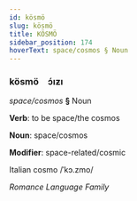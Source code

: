 ```yaml
---
id: kösmö
slug: kösmö
title: KÖSMÖ
sidebar_position: 174
hoverText: space/cosmos § Noun
---
```


### kösmö&emsp;<span kind="abugida">ɔ́ıƶı</span>

*space/cosmos* **§** Noun

**Verb**: to be space/the cosmos

**Noun**: space/cosmos

**Modifier**: space-related/cosmic

Italian cosmo /ˈkɔ.zmo/

*Romance Language Family*